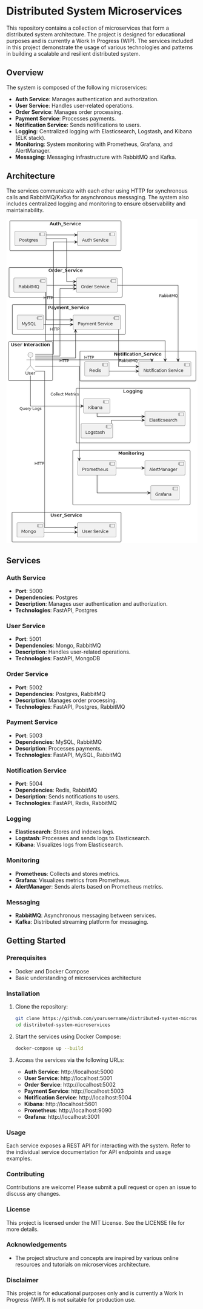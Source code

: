 # Distributed System Microservices

This repository contains a collection of microservices that form a distributed system architecture. The project is designed for educational purposes and is currently a Work In Progress (WIP). The services included in this project demonstrate the usage of various technologies and patterns in building a scalable and resilient distributed system.

## Overview

The system is composed of the following microservices:

- **Auth Service**: Manages authentication and authorization.
- **User Service**: Handles user-related operations.
- **Order Service**: Manages order processing.
- **Payment Service**: Processes payments.
- **Notification Service**: Sends notifications to users.
- **Logging**: Centralized logging with Elasticsearch, Logstash, and Kibana (ELK stack).
- **Monitoring**: System monitoring with Prometheus, Grafana, and AlertManager.
- **Messaging**: Messaging infrastructure with RabbitMQ and Kafka.

## Architecture

The services communicate with each other using HTTP for synchronous calls and RabbitMQ/Kafka for asynchronous messaging. The system also includes centralized logging and monitoring to ensure observability and maintainability.

![Distributed System Architecture](./diagram.png)

## Services

### Auth Service

- **Port**: 5000
- **Dependencies**: Postgres
- **Description**: Manages user authentication and authorization.
- **Technologies**: FastAPI, Postgres

### User Service

- **Port**: 5001
- **Dependencies**: Mongo, RabbitMQ
- **Description**: Handles user-related operations.
- **Technologies**: FastAPI, MongoDB

### Order Service

- **Port**: 5002
- **Dependencies**: Postgres, RabbitMQ
- **Description**: Manages order processing.
- **Technologies**: FastAPI, Postgres, RabbitMQ

### Payment Service

- **Port**: 5003
- **Dependencies**: MySQL, RabbitMQ
- **Description**: Processes payments.
- **Technologies**: FastAPI, MySQL, RabbitMQ

### Notification Service

- **Port**: 5004
- **Dependencies**: Redis, RabbitMQ
- **Description**: Sends notifications to users.
- **Technologies**: FastAPI, Redis, RabbitMQ

### Logging

- **Elasticsearch**: Stores and indexes logs.
- **Logstash**: Processes and sends logs to Elasticsearch.
- **Kibana**: Visualizes logs from Elasticsearch.

### Monitoring

- **Prometheus**: Collects and stores metrics.
- **Grafana**: Visualizes metrics from Prometheus.
- **AlertManager**: Sends alerts based on Prometheus metrics.

### Messaging

- **RabbitMQ**: Asynchronous messaging between services.
- **Kafka**: Distributed streaming platform for messaging.

## Getting Started

### Prerequisites

- Docker and Docker Compose
- Basic understanding of microservices architecture

### Installation

1. Clone the repository:

   ```bash
   git clone https://github.com/yourusername/distributed-system-microservices.git
   cd distributed-system-microservices
   ```

2. Start the services using Docker Compose:

   ```bash
   docker-compose up --build
   ```

3. Access the services via the following URLs:
   - **Auth Service**: http://localhost:5000
   - **User Service**: http://localhost:5001
   - **Order Service**: http://localhost:5002
   - **Payment Service**: http://localhost:5003
   - **Notification Service**: http://localhost:5004
   - **Kibana**: http://localhost:5601
   - **Prometheus**: http://localhost:9090
   - **Grafana**: http://localhost:3001

### Usage

Each service exposes a REST API for interacting with the system. Refer to the individual service documentation for API endpoints and usage examples.

### Contributing

Contributions are welcome! Please submit a pull request or open an issue to discuss any changes.

### License

This project is licensed under the MIT License. See the LICENSE file for more details.

### Acknowledgements

- The project structure and concepts are inspired by various online resources and tutorials on microservices architecture.

### Disclaimer

This project is for educational purposes only and is currently a Work In Progress (WIP). It is not suitable for production use.
